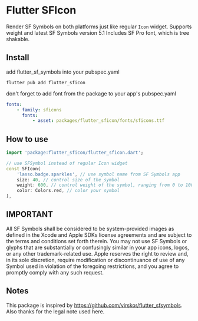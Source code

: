 # Flutter SFIcon

Render SF Symbols on both platforms just like regular `Icon` widget. Supports weight and latest SF Symbols version 5.1
Includes SF Pro font, which is tree shakable.

## Install

add flutter_sf_symbols into your pubspec.yaml

```
flutter pub add flutter_sficon
```

don't forget to add font from the package to your app's pubspec.yaml

```yaml
fonts:
    - family: sficons
      fonts:
          - asset: packages/flutter_sficon/fonts/sficons.ttf
```

## How to use

```dart
import 'package:flutter_sficon/flutter_sficon.dart';

// use SFSymbol instead of regular Icon widget
const SFIcon(
    'lasso.badge.sparkles', // use symbol name from SF Symbols app
    size: 40, // control size of the symbol
    weight: 600, // control weight of the symbol, ranging from 0 to 1000
    color: Colors.red, // color your symbol
),
```

## IMPORTANT

All SF Symbols shall be considered to be system-provided images as defined in the Xcode and Apple SDKs license agreements and are subject to the terms and conditions set forth therein. You may not use SF Symbols or glyphs that are substantially or confusingly similar in your app icons, logos, or any other trademark-related use. Apple reserves the right to review and, in its sole discretion, require modification or discontinuance of use of any Symbol used in violation of the foregoing restrictions, and you agree to promptly comply with any such request.

## Notes

This package is inspired by https://github.com/virskor/flutter_sfsymbols. Also thanks for the legal note used here.
